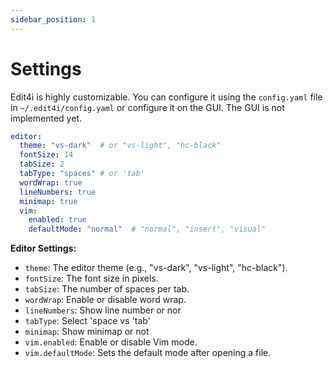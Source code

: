 ```yaml
---
sidebar_position: 1
---
```


# Settings

Edit4i is highly customizable. You can configure it using the `config.yaml` file in `~/.edit4i/config.yaml` or configure it on the GUI. The GUI is not implemented yet.

```yaml
editor:
  theme: "vs-dark"  # or "vs-light", "hc-black"
  fontSize: 14
  tabSize: 2
  tabType: "spaces" # or 'tab'
  wordWrap: true
  lineNumbers: true
  minimap: true
  vim:
    enabled: true
    defaultMode: "normal"  # "normal", "insert", "visual"
```

**Editor Settings:**

*   `theme`:  The editor theme (e.g., "vs-dark", "vs-light", "hc-black").
*   `fontSize`:  The font size in pixels.
*   `tabSize`:  The number of spaces per tab.
*   `wordWrap`:  Enable or disable word wrap.
*   `lineNumbers`: Show line number or nor
*   `tabType`: Select 'space vs 'tab'
*   `minimap`: Show minimap or not
*   `vim.enabled`:  Enable or disable Vim mode.
*   `vim.defaultMode`: Sets the default mode after opening a file.
